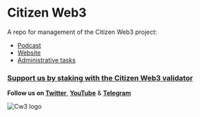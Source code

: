 # Citizen Web3

A repo for management of the Citizen Web3 project: 

- [Podcast](https://www.citizencosmos.space/episodes)
- [Website](https://www.citizencosmos.space)
- [Administrative tasks](https://github.com/citizenweb3/citizenweb3/issues)

### [Support us by staking with the Citizen Web3 validator](https://www.citizencosmos.space/staking) 

**Follow us on [Twitter](https://twitter.com/cosmos_voice)**, **[YouTube](https://www.youtube.com/@citizenweb3)** & **[Telegram](https://t.me/citizen_web3)**

![Cw3 logo](https://github.com/citizenweb3/citizenweb3/assets/7550961/d54bc78c-8a8c-4ee1-a048-c7bb2e4ec997)
